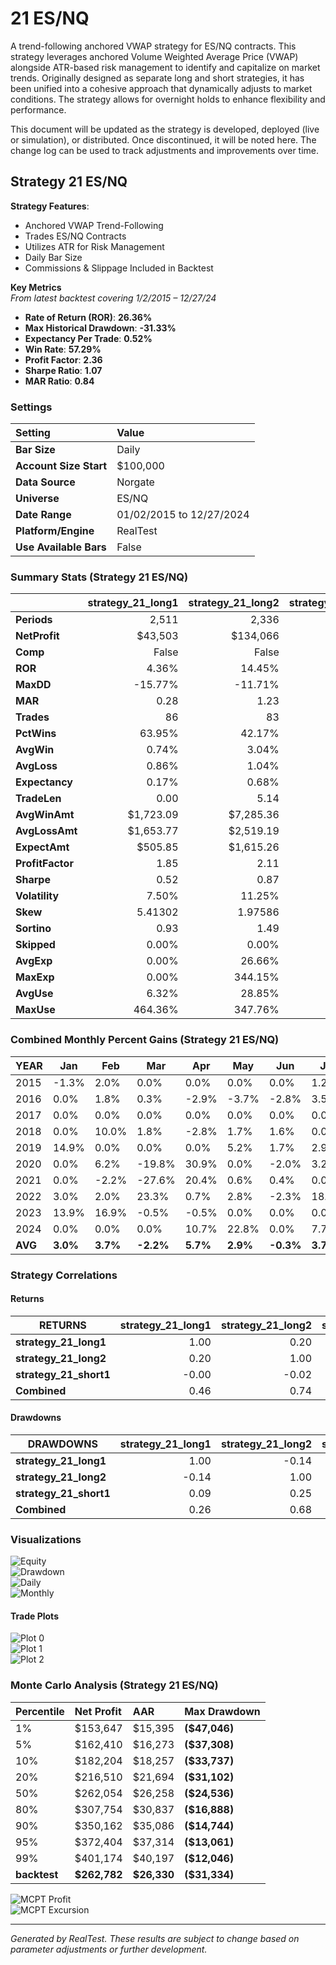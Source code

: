# 21 ES/NQ

A trend-following anchored VWAP strategy for ES/NQ contracts. This strategy leverages anchored Volume Weighted Average Price (VWAP) alongside ATR-based risk management to identify and capitalize on market trends. Originally designed as separate long and short strategies, it has been unified into a cohesive approach that dynamically adjusts to market conditions. The strategy allows for overnight holds to enhance flexibility and performance.

This document will be updated as the strategy is developed, deployed (live or simulation), or distributed. Once discontinued, it will be noted here. The change log can be used to track adjustments and improvements over time.

## Strategy 21 ES/NQ

**Strategy Features**:

- Anchored VWAP Trend-Following
- Trades ES/NQ Contracts
- Utilizes ATR for Risk Management
- Daily Bar Size
- Commissions & Slippage Included in Backtest

**Key Metrics**  
_From latest backtest covering 1/2/2015 – 12/27/24_

- **Rate of Return (ROR)**: **26.36%**
- **Max Historical Drawdown**: **-31.33%**
- **Expectancy Per Trade**: **0.52%**
- **Win Rate**: **57.29%**
- **Profit Factor**: **2.36**
- **Sharpe Ratio**: **1.07**
- **MAR Ratio**: **0.84**

### Settings

| Setting                | Value                    |
| :--------------------- | :----------------------- |
| **Bar Size**           | Daily                    |
| **Account Size Start** | $100,000                 |
| **Data Source**        | Norgate                  |
| **Universe**           | ES/NQ                    |
| **Date Range**         | 01/02/2015 to 12/27/2024 |
| **Platform/Engine**    | RealTest                 |
| **Use Available Bars** | False                    |

### Summary Stats (Strategy 21 ES/NQ)

|                  | strategy_21_long1 | strategy_21_long2 | strategy_21_short1 | Combined |
| :--------------- | ----------------: | ----------------: | -----------------: | --------:|
| **Periods**      | 2,511             | 2,336             | 2,335              | 2,511    |
| **NetProfit**    | $43,503           | $134,066          | $85,212            | $262,782 |
| **Comp**         | False             | False             | False              | False    |
| **ROR**          | 4.36%             | 14.45%            | 9.19%              | **26.36%** |
| **MaxDD**        | -15.77%           | -11.71%           | -12.65%            | **-31.33%** |
| **MAR**          | 0.28              | 1.23              | 0.73               | **0.84** |
| **Trades**       | 86                | 83                | 30                 | 199      |
| **PctWins**      | 63.95%            | 42.17%            | 80.00%             | **57.29%** |
| **AvgWin**       | 0.74%             | 3.04%             | 1.73%              | 1.66%    |
| **AvgLoss**      | 0.86%             | 1.04%             | 1.65%              | 1.01%    |
| **Expectancy**   | 0.17%             | 0.68%             | 1.05%              | **0.52%** |
| **TradeLen**     | 0.00              | 5.14              | 2.97               | 2.59     |
| **AvgWinAmt**    | $1,723.09         | $7,285.36         | $4,444.67          | $4,003.77 |
| **AvgLossAmt**   | $1,653.77         | $2,519.19         | $3,576.58          | $2,278.21 |
| **ExpectAmt**    | $505.85           | $1,615.26         | $2,840.42          | $1,320.51 |
| **ProfitFactor** | 1.85              | 2.11              | 4.97               | **2.36** |
| **Sharpe**       | 0.52              | 0.87              | 0.63               | **1.07** |
| **Volatility**   | 7.50%             | 11.25%            | 11.62%             | 24.75%   |
| **Skew**         | 5.41302           | 1.97586           | 2.63671            | 1.57624  |
| **Sortino**      | 0.93              | 1.49              | 1.07               | **1.82** |
| **Skipped**      | 0.00%             | 0.00%             | 0.00%              | 0.00%    |
| **AvgExp**       | 0.00%             | 26.66%            | 6.61%              | 45.61%   |
| **MaxExp**       | 0.00%             | 344.15%           | 438.53%            | 695.15%  |
| **AvgUse**       | 6.32%             | 28.85%            | 7.89%              | 57.44%   |
| **MaxUse**       | 464.36%           | 347.76%           | 440.20%            | 985.39%  |

### Combined Monthly Percent Gains (Strategy 21 ES/NQ)

| YEAR | Jan    | Feb    | Mar     | Apr    | May    | Jun    | Jul    | Aug    | Sep    | Oct    | Nov    | Dec    | **TOTAL** | MaxDD    |
| ---- | ------ | ------ | ------- | ------ | ------ | ------ | ------ | ------ | ------ | ------ | ------ | ------ | --------- | -------- |
| 2015 | -1.3%  | 2.0%   | 0.0%    | 0.0%   | 0.0%   | 0.0%   | 1.2%   | 0.0%   | 0.7%   | 2.7%   | 0.0%   | 2.6%   | **8.0%**  | -3.0%    |
| 2016 | 0.0%   | 1.8%   | 0.3%    | -2.9%  | -3.7%  | -2.8%  | 3.5%   | 0.0%   | -0.7%  | 0.0%   | 0.8%   | 0.1%   | **-3.6%** | -12.7%   |
| 2017 | 0.0%   | 0.0%   | 0.0%    | 0.0%   | 0.0%   | 0.0%   | 0.0%   | 0.0%   | 0.0%   | 0.0%   | 0.0%   | 0.0%   | **0.0%**  | -0.0%    |
| 2018 | 0.0%   | 10.0%  | 1.8%    | -2.8%  | 1.7%   | 1.6%   | 0.0%   | 0.0%   | 0.0%   | 0.0%   | -1.7%  | 0.0%   | **10.7%** | -6.8%    |
| 2019 | 14.9%  | 0.0%   | 0.0%    | 0.0%   | 5.2%   | 1.7%   | 2.9%   | -13.6% | 4.3%   | 1.3%   | 0.0%   | 0.0%   | **16.7%** | -13.6%   |
| 2020 | 0.0%   | 6.2%   | -19.8%  | 30.9%  | 0.0%   | -2.0%  | 3.2%   | 0.0%   | 1.6%   | 5.0%   | 22.0%  | 0.0%   | **47.1%** | -23.3%   |
| 2021 | 0.0%   | -2.2%  | -27.6%  | 20.4%  | 0.6%   | 0.4%   | 0.0%   | 0.0%   | 1.7%   | 13.6%  | 0.0%   | 16.0%  | **23.0%** | -29.8%   |
| 2022 | 3.0%   | 2.0%   | 23.3%   | 0.7%   | 2.8%   | -2.3%  | 18.2%  | 13.9%  | -12.1% | 10.1%  | 11.2%  | -8.9%  | **61.9%** | -17.7%   |
| 2023 | 13.9%  | 16.9%  | -0.5%   | -0.5%  | 0.0%   | 0.0%   | 0.0%   | 4.6%   | -18.4% | 0.6%   | 23.7%  | 1.1%   | **41.3%** | -22.1%   |
| 2024 | 0.0%   | 0.0%   | 0.0%    | 10.7%  | 22.8%  | 0.0%   | 7.7%   | 4.0%   | 2.8%   | 0.0%   | 9.6%   | 0.0%   | **57.6%** | -17.6%   |
| **AVG** | **3.0%** | **3.7%** | **-2.2%** | **5.7%** | **2.9%** | **-0.3%** | **3.7%** | **0.9%** | **-2.0%** | **3.3%** | **6.6%** | **1.1%** | **26.3%** | **-14.6%** |

### Strategy Correlations

#### Returns

| RETURNS           | strategy_21_long1 | strategy_21_long2 | strategy_21_short1 | Combined |
| ----------------- | -----------------: | -----------------: | -----------------: | -------:|
| **strategy_21_long1** | 1.00              | 0.20              | -0.00              | 0.46    |
| **strategy_21_long2** | 0.20              | 1.00              | -0.02              | 0.74    |
| **strategy_21_short1** | -0.00             | -0.02             | 1.00               | 0.54    |
| **Combined**       | 0.46              | 0.74              | 0.54               | 1.00    |

#### Drawdowns

| DRAWDOWNS         | strategy_21_long1 | strategy_21_long2 | strategy_21_short1 | Combined |
| ----------------- | -----------------: | -----------------: | -----------------: | -------:|
| **strategy_21_long1** | 1.00              | -0.14              | 0.09               | 0.26    |
| **strategy_21_long2** | -0.14             | 1.00               | 0.25               | 0.68    |
| **strategy_21_short1** | 0.09              | 0.25               | 1.00               | 0.42    |
| **Combined**       | 0.26              | 0.68               | 0.42               | 1.00    |

### Visualizations

![Equity](images/graph2.png)  
![Drawdown](images/graph3.png)  
![Daily](images/graph5.png)  
![Monthly](images/graph7.png)

#### Trade Plots


![Plot 0](images/plot0.png)  
![Plot 1](images/plot1.png)  
![Plot 2](images/plot2.png)

### Monte Carlo Analysis (Strategy 21 ES/NQ)

| Percentile   | Net Profit   | AAR         | Max Drawdown  |
| :----------- | :----------- | :---------- | :------------ |
| 1%           | $153,647     | $15,395     | **($47,046)** |
| 5%           | $162,410     | $16,273     | **($37,308)** |
| 10%          | $182,204     | $18,257     | **($33,737)** |
| 20%          | $216,510     | $21,694     | **($31,102)** |
| 50%          | $262,054     | $26,258     | **($24,536)** |
| 80%          | $307,754     | $30,837     | **($16,888)** |
| 90%          | $350,162     | $35,086     | **($14,744)** |
| 95%          | $372,404     | $37,314     | **($13,061)** |
| 99%          | $401,174     | $40,197     | **($12,046)** |
| **backtest** | **$262,782** | **$26,330** | **($31,334)** |


![MCPT Profit](images/plot4.png)  
![MCPT Excursion](images/plot5.png)

---

*Generated by RealTest. These results are subject to change based on parameter adjustments or further development.*